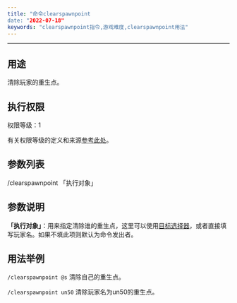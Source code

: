 ```yaml
---
title: "命令clearspawnpoint
date: "2022-07-18"
keywords: "clearspawnpoint指令,游戏难度,clearspawnpoint用法"
---
```


---

## 用途

清除玩家的重生点。

## 执行权限

权限等级：1

有关权限等级的定义和来源[参考此处](/commands/权限等级 "参考此处")。

## 参数列表

/clearspawnpoint 「执行对象」

## 参数说明

**「执行对象」**：用来指定清除谁的重生点，这里可以使用[目标选择器](/commands/目标选择器 "目标选择器")，或者直接填写玩家名。如果不填此项则默认为命令发出者。

## 用法举例

`/clearspawnpoint @s`  清除自己的重生点。

`/clearspawnpoint un50`  清除玩家名为un50的重生点。
